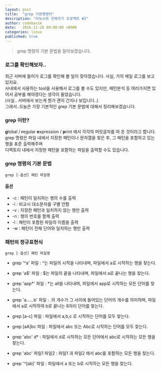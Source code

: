 ```yaml
---
layout: post
title:  "grep 기본명령어"
description: "리눅스와 친해지기 프로젝트 #2"
author: codebasik
date:   2016-11-26 09:00:00 +0900
categories: linux
published: true
---
```


> grep 명령의 기본 문법을 알아보겠습니다.

### 로그를 확인해보자..
최근 서버에 들어가 로그를 확인해 볼 일이 잦아졌습니다. 사실, 거의 매일 로그를 보고 있지요.<br/>
사내에서 사용하는 tool을 사용해서 로그를 볼 수도 있지만, 패턴분석 등 여러가지면 있어서 공부를 해야겠다는 생각이 들었습니다.<br/>
(사실.. 서버에서 보는게 뭔가 괜히 간지나 보입니다..)<br/>
그래서..오늘은 가장 기본적인 grep 기본 문법에 대해서 정리해보겠습니다.

### grep 이란?
<b>g</b>lobal / <b>r</b>egular <b>e</b>xpression / <b>p</b>rint 에서 각각의 머릿글자를 따 온 것이라고 합니다.<br/>
grep 명령은 파일 내에서 지정한 패턴이나 문자열을 찾은 후, 그 패턴을 포함하고 있는 행을 표준 출력해주며<br/> 
디렉토리 내에서 지정한 패턴을 포함하는 파일을 출력할 수도 있습니다. <br/> 

### grep 명령의 기본 문법 
```
grep [-옵션] 패턴 파일명 
```
#### 옵션

* -c : 패턴이 일치하는 행의 수를 출력 
* -i : 비교시 대소문자를 구별 안함 
* -v : 지정한 패턴과 일치하지 않는 행만 출력 
* -n : 행의 번호를 함께 출력 
* -l : 패턴이 포함된 파일의 이름을 출력 
* -w : 패턴이 전체 단어와 일치하는 행만 출력 

### 패턴의 정규표현식
```
grep [-옵션] 패턴 파일명 
```

* grep '^a' 파일
 : ^는 파일의 시작을 나타내며, 파일에서 a로 시작하는 행을 찾는다.

* grep 'a$' 파일
 : $는 파일의 끝을 나타내며, 파일에서 a로 끝나는 행을 찾는다. 
 
* grep 'app*' 파일
 : *는 all을 나타내며, 파일에서 app로 시작하는 모든 단어를 찾는다. 
 
* grep 'a......b' 파일
 : .의 개수가 그 사이에 들어있는 단어의 개수를 의미하며, 파일에서 a로 시작하여 b로 끝나는 8자리 단어를 찾는다.
  
* grep [a-c] 파일
 : 파일에서 a,b,c 로 시작하는 단어를 모두 찾는다. 
 
* grep [aA]bc 파일
 : 파일에서 abc 또는 Abc로 시작하는 단어를 모두 찾는다. 
 
* grep 'abc' d* 
 : 파일에서 d로 시작하는 모든 단어에서 abc로 시작하는 모든 행을 찾는다.
 
* grep 'abc' 파일1 파일2
 : 파일1 과 파일2 에서 abc를 포함하는 모든 행을 찾는다. 
 
* grep '^[ab]' 파일
 : 파일에서 a 또는 b로 시작하는 모든 행을 찾는다. 